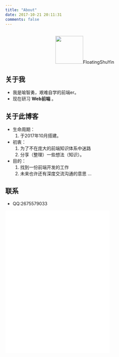```yaml
---
title: "About"
date: 2017-10-21 20:11:31
comments: false
---
```


<p style="text-align:center;margin-top: 30px"><img src="http://oy9dwtsnx.bkt.clouddn.com/avatar.png" style="width:88px;height:88px">FloatingShuYin
</p>

## 关于我

- 我是喻智勇，艰难自学的前端er。
- 现在研习 **Web前端** 。

## 关于此博客

- 生命周期：
  1. 于2017年10月搭建。
- 初衷：
  1. 为了不在庞大的前端知识体系中迷路
  2. 分享（整理）一些想法（知识）。
- 目的：
  1. 找到一份前端开发的工作
  2. 未来也许还有深度交流沟通的意思
...

## 联系

- QQ:2675579033

<div class="parentset">
    <div class="childset">
<iframe frameborder="no" border="0" marginwidth="0" marginheight="0" width=330 height=450 src="//music.163.com/outchain/player?type=0&id=23163749&auto=0&height=430"></iframe>
    </div>
</div>
